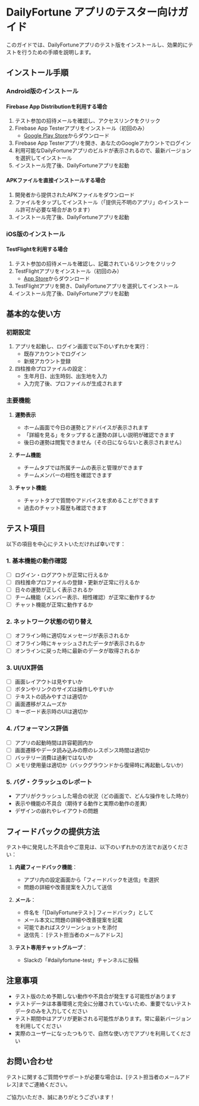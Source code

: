 # DailyFortune アプリのテスター向けガイド

このガイドでは、DailyFortuneアプリのテスト版をインストールし、効果的にテストを行うための手順を説明します。

## インストール手順

### Android版のインストール

#### Firebase App Distributionを利用する場合

1. テスト参加の招待メールを確認し、アクセスリンクをクリック
2. Firebase App Testerアプリをインストール（初回のみ）
   - [Google Play Store](https://play.google.com/store/apps/details?id=com.google.firebase.appdistribution.tester)からダウンロード
3. Firebase App Testerアプリを開き、あなたのGoogleアカウントでログイン
4. 利用可能なDailyFortuneアプリのビルドが表示されるので、最新バージョンを選択してインストール
5. インストール完了後、DailyFortuneアプリを起動

#### APKファイルを直接インストールする場合

1. 開発者から提供されたAPKファイルをダウンロード
2. ファイルをタップしてインストール（「提供元不明のアプリ」のインストール許可が必要な場合があります）
3. インストール完了後、DailyFortuneアプリを起動

### iOS版のインストール

#### TestFlightを利用する場合

1. テスト参加の招待メールを確認し、記載されているリンクをクリック
2. TestFlightアプリをインストール（初回のみ）
   - [App Store](https://apps.apple.com/jp/app/testflight/id899247664)からダウンロード
3. TestFlightアプリを開き、DailyFortuneアプリを選択してインストール
4. インストール完了後、DailyFortuneアプリを起動

## 基本的な使い方

### 初期設定

1. アプリを起動し、ログイン画面で以下のいずれかを実行：
   - 既存アカウントでログイン
   - 新規アカウント登録
2. 四柱推命プロファイルの設定：
   - 生年月日、出生時刻、出生地を入力
   - 入力完了後、プロファイルが生成されます

### 主要機能

1. **運勢表示**
   - ホーム画面で今日の運勢とアドバイスが表示されます
   - 「詳細を見る」をタップすると運勢の詳しい説明が確認できます
   - 後日の運勢は閲覧できません（その日にならないと表示されません）

2. **チーム機能**
   - チームタブでは所属チームの表示と管理ができます
   - チームメンバーの相性を確認できます

3. **チャット機能**
   - チャットタブで質問やアドバイスを求めることができます
   - 過去のチャット履歴も確認できます

## テスト項目

以下の項目を中心にテストいただければ幸いです：

### 1. 基本機能の動作確認

- [ ] ログイン・ログアウトが正常に行えるか
- [ ] 四柱推命プロファイルの登録・更新が正常に行えるか
- [ ] 日々の運勢が正しく表示されるか
- [ ] チーム機能（メンバー表示、相性確認）が正常に動作するか
- [ ] チャット機能が正常に動作するか

### 2. ネットワーク状態の切り替え

- [ ] オフライン時に適切なメッセージが表示されるか
- [ ] オフライン時にキャッシュされたデータが表示されるか
- [ ] オンラインに戻った時に最新のデータが取得されるか

### 3. UI/UX評価

- [ ] 画面レイアウトは見やすいか
- [ ] ボタンやリンクのサイズは操作しやすいか
- [ ] テキストの読みやすさは適切か
- [ ] 画面遷移がスムーズか
- [ ] キーボード表示時のUIは適切か

### 4. パフォーマンス評価

- [ ] アプリの起動時間は許容範囲内か
- [ ] 画面遷移やデータ読み込みの際のレスポンス時間は適切か
- [ ] バッテリー消費は過剰ではないか
- [ ] メモリ使用量は適切か（バックグラウンドから復帰時に再起動しないか）

### 5. バグ・クラッシュのレポート

- アプリがクラッシュした場合の状況（どの画面で、どんな操作をした時か）
- 表示や機能の不具合（期待する動作と実際の動作の差異）
- デザインの崩れやレイアウトの問題

## フィードバックの提供方法

テスト中に発見した不具合やご意見は、以下のいずれかの方法でお送りください：

1. **内蔵フィードバック機能**：
   - アプリ内の設定画面から「フィードバックを送信」を選択
   - 問題の詳細や改善提案を入力して送信

2. **メール**：
   - 件名を「[DailyFortuneテスト] フィードバック」として
   - メール本文に問題の詳細や改善提案を記載
   - 可能であればスクリーンショットを添付
   - 送信先： [テスト担当者のメールアドレス]

3. **テスト専用チャットグループ**：
   - Slackの「#dailyfortune-test」チャンネルに投稿

## 注意事項

- テスト版のため予期しない動作や不具合が発生する可能性があります
- テストデータは本番環境と完全に分離されていないため、重要でないテストデータのみを入力してください
- テスト期間中はアプリが更新される可能性があります。常に最新バージョンを利用してください
- 実際のユーザーになったつもりで、自然な使い方でアプリを利用してください

## お問い合わせ

テストに関するご質問やサポートが必要な場合は、[テスト担当者のメールアドレス]までご連絡ください。

ご協力いただき、誠にありがとうございます！
